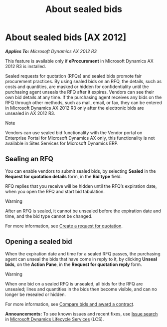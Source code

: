 ﻿---
title: About sealed bids
TOCTitle: About sealed bids
ms:assetid: 79ecccb3-846b-4c45-87db-e884649f916d
ms:mtpsurl: https://technet.microsoft.com/en-us/library/Dn621057(v=AX.60)
ms:contentKeyID: 62200101
ms.date: 03/25/2015
mtps_version: v=AX.60
f1_keywords:
- procurement
- PurchRFQCaseTable
- PurchRFQReplyTable
- sealed bid
- sealed bids
- sealed RFQ
- sealed replies
- sealed reply
- sealed request for quotation
- sealed RFQs
---

# About sealed bids [AX 2012]


_**Applies To:** Microsoft Dynamics AX 2012 R3_

This feature is available only if **eProcurement** in Microsoft Dynamics AX 2012 R3 is installed.

Sealed requests for quotation (RFQs) and sealed bids promote fair procurement practices. By using sealed bids on an RFQ, the details, such as costs and quantities, are masked or hidden for confidentiality until the purchasing agent unseals the RFQ after it expires. Vendors can see their own bid details at any time. If the purchasing agent receives any bids on the RFQ through other methods, such as mail, email, or fax, they can be entered in Microsoft Dynamics AX 2012 R3 only after the electronic bids are unsealed in AX 2012 R3.


> [!NOTE]
> <P>Vendors can use sealed bid functionality with the Vendor portal on Enterprise Portal for Microsoft Dynamics AX only, this functionality is not available in Sites Services for Microsoft Dynamics ERP.</P>



## Sealing an RFQ

You can enable vendors to submit sealed bids, by selecting **Sealed** in the **Request for quotation details** form, in the **Bid type** field.

RFQ replies that you receive will be hidden until the RFQ’s expiration date, when you open the RFQ and start bid tabulation.


> [!WARNING]
> <P>After an RFQ is sealed, it cannot be unsealed before the expiration date and time, and the bid type cannot be changed.</P>



For more information, see [Create a request for quotation](create-a-request-for-quotation.md).

## Opening a sealed bid

When the expiration date and time for a sealed RFQ passes, the purchasing agent can unseal the bids that have come in reply to it, by clicking **Unseal bids**, on the **Action Pane**, in the **Request for quotation reply** form.


> [!WARNING]
> <P>When one bid on a sealed RFQ is unsealed, all bids for the RFQ are unsealed; lines and quantities in the bids then become visible, and can no longer be resealed or hidden.</P>



For more information, see [Compare bids and award a contract](compare-bids-and-award-a-contract.md).

  
**Announcements:** To see known issues and recent fixes, use [Issue search](http://go.microsoft.com/fwlink/?linkid=389258) in [Microsoft Dynamics Lifecycle Services](http://go.microsoft.com/fwlink/?linkid=306505) (LCS).


